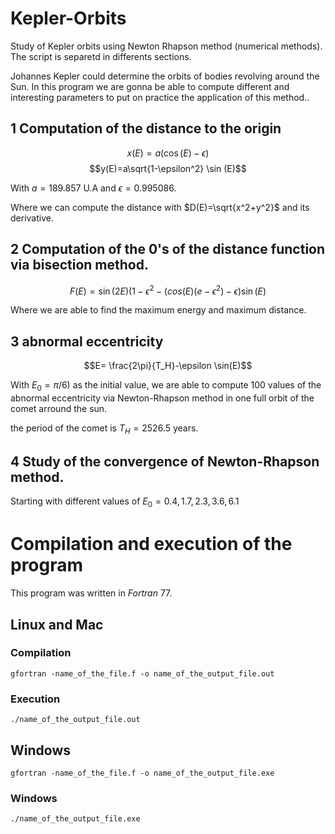 # Kepler-Orbits
Study of Kepler orbits using Newton Rhapson method (numerical methods). The script is separetd in differents sections.

Johannes Kepler could determine the orbits of bodies revolving around the Sun. In this program we are gonna be able to compute different and interesting parameters to put on practice the application of this method..

## 1 Computation of the distance to the origin


$$x(E) = a(\cos(E) -\epsilon)$$  $$y(E)=a\sqrt{1-\epsilon^2} \sin (E)$$


With $a=189.857$ U.A and $\epsilon= 0.995086$.

Where we can compute the distance with $D(E)=\sqrt{x^2+y^2}$ and its derivative.

## 2 Computation of the 0's of the distance function via bisection method.

$$F(E)=\sin(2E)(1-\epsilon^2 -(cos(E)(e-\epsilon^2)-\epsilon)\sin(E)$$

Where we are able to find the maximum energy and maximum distance.

## 3 abnormal eccentricity

$$E= \frac{2\pi}{T_H}-\epsilon \sin(E)$$

With $E_0=\pi/6)$ as the initial value, we are able to compute 100 values of the abnormal eccentricity via Newton-Rhapson method in one full orbit of the comet arround the sun.

the period of the comet is $T_H= 2526.5$ years.

## 4 Study of the convergence of Newton-Rhapson method.

Starting with different values of $E_0= 0.4,1.7,2.3,3.6,6.1$

# Compilation and execution of the program
This program was written in _Fortran_ 77.
## Linux and Mac
### Compilation

```
gfortran -name_of_the_file.f -o name_of_the_output_file.out
```
### Execution
```
./name_of_the_output_file.out
```

## Windows
```
gfortran -name_of_the_file.f -o name_of_the_output_file.exe
```
### Windows
```
./name_of_the_output_file.exe


